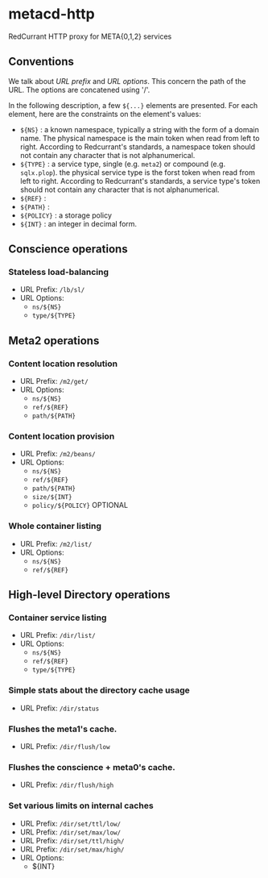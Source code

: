 # metacd-http

RedCurrant HTTP proxy for META{0,1,2} services

## Conventions

We talk about *URL prefix* and *URL options*. This concern the path of the URL. The options are concatened using '/'.

In the following description, a few ``${...}`` elements are presented. For each element, here are the constraints on the element's values:
  * ``${NS}`` : a known namespace, typically a string with the form of a domain name. The physical namespace is the main token when read from left to right. According to Redcurrant's standards, a namespace token should not contain any character that is not alphanumerical.
  * ``${TYPE}`` :  a service type, single (e.g. ``meta2``) or compound (e.g. ``sqlx.plop``). the physical service type is the forst token when read from left to right. According to Redcurrant's standards, a service type's  token should not contain any character that is not alphanumerical.
  * ``${REF}`` : 
  * ``${PATH}`` : 
  * ``${POLICY}`` : a storage policy
  * ``${INT}`` : an integer in decimal form.

## Conscience operations

### Stateless load-balancing
  * URL Prefix: ``/lb/sl/`` 
  * URL Options:
    * ``ns/${NS}``
    * ``type/${TYPE}``

## Meta2 operations

### Content location resolution

  * URL Prefix: ``/m2/get/``
  * URL Options:
    * ``ns/${NS}``
    * ``ref/${REF}``
    * ``path/${PATH}``

### Content location provision

  * URL Prefix: ``/m2/beans/``
  * URL Options:
    * ``ns/${NS}``
    * ``ref/${REF}``
    * ``path/${PATH}``
    * ``size/${INT}``
    * ``policy/${POLICY}`` OPTIONAL

### Whole container listing

  * URL Prefix: ``/m2/list/``
  * URL Options:
    * ``ns/${NS}``
    * ``ref/${REF}``

## High-level Directory operations

### Container service listing

  * URL Prefix: ``/dir/list/``
  * URL Options:
    * ``ns/${NS}``
    * ``ref/${REF}``
    * ``type/${TYPE}``

### Simple stats about the directory cache usage

  * URL Prefix: ``/dir/status``

### Flushes the meta1's cache.
    
  * URL Prefix: ``/dir/flush/low``

### Flushes the conscience + meta0's cache.
    
  * URL Prefix: ``/dir/flush/high``

### Set various limits on internal caches

  * URL Prefix: ``/dir/set/ttl/low/``
  * URL Prefix: ``/dir/set/max/low/``
  * URL Prefix: ``/dir/set/ttl/high/``
  * URL Prefix: ``/dir/set/max/high/``
  * URL Options:
    * ${INT}
